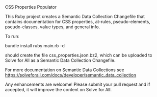 CSS Properties Populator

This Ruby project creates a Semantic Data Collection Changefile that contains
documentation for CSS properties, at-rules, pseudo-elements, pseudo-classes,
 value types, and general info.

To run:

  bundle install
  ruby main.rb -d

should create the file css_properties.json.bz2, which can be uploaded to
Solve for All as a Semantic Data Collection Changefile.

For more documentation on Semantic Data Collections see
https://solveforall.com/docs/developer/semantic_data_collection

Any enhancements are welcome! Please submit your pull request and if accepted, it will
improve the content on Solve for All.


